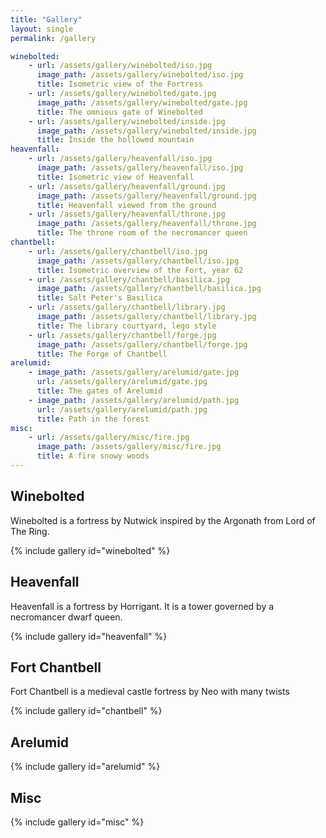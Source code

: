 ```yaml
---
title: "Gallery"
layout: single
permalink: /gallery

winebolted:
    - url: /assets/gallery/winebolted/iso.jpg
      image_path: /assets/gallery/winebolted/iso.jpg
      title: Isometric view of the Fortress
    - url: /assets/gallery/winebolted/gate.jpg
      image_path: /assets/gallery/winebolted/gate.jpg
      title: The omnious gate of Winebolted
    - url: /assets/gallery/winebolted/inside.jpg
      image_path: /assets/gallery/winebolted/inside.jpg
      title: Inside the hollowed mountain
heavenfall:
    - url: /assets/gallery/heavenfall/iso.jpg
      image_path: /assets/gallery/heavenfall/iso.jpg
      title: Isometric view of Heavenfall
    - url: /assets/gallery/heavenfall/ground.jpg
      image_path: /assets/gallery/heavenfall/ground.jpg
      title: Heavenfall viewed from the ground
    - url: /assets/gallery/heavenfall/throne.jpg
      image_path: /assets/gallery/heavenfall/throne.jpg
      title: The throne room of the necromancer queen
chantbell:
    - url: /assets/gallery/chantbell/iso.jpg
      image_path: /assets/gallery/chantbell/iso.jpg
      title: Isometric overview of the Fort, year 62
    - url: /assets/gallery/chantbell/basilica.jpg
      image_path: /assets/gallery/chantbell/basilica.jpg
      title: Salt Peter's Basilica
    - url: /assets/gallery/chantbell/library.jpg
      image_path: /assets/gallery/chantbell/library.jpg
      title: The library courtyard, lego style
    - url: /assets/gallery/chantbell/forge.jpg
      image_path: /assets/gallery/chantbell/forge.jpg
      title: The Forge of Chantbell
arelumid:
    - image_path: /assets/gallery/arelumid/gate.jpg
      url: /assets/gallery/arelumid/gate.jpg
      title: The gates of Arelumid
    - image_path: /assets/gallery/arelumid/path.jpg
      url: /assets/gallery/arelumid/path.jpg
      title: Path in the forest
misc:
    - url: /assets/gallery/misc/fire.jpg
      image_path: /assets/gallery/misc/fire.jpg
      title: A fire snowy woods
---
```


## Winebolted

Winebolted is a fortress by Nutwick inspired by the Argonath from Lord of The
Ring.

{% include gallery id="winebolted" %}

## Heavenfall

Heavenfall is a fortress by Horrigant. It is a tower governed by a necromancer
dwarf queen.

{% include gallery id="heavenfall" %}

## Fort Chantbell

Fort Chantbell is a medieval castle fortress by Neo with many twists

{% include gallery id="chantbell" %}

## Arelumid

{% include gallery id="arelumid" %}

## Misc

{% include gallery id="misc" %}
